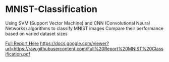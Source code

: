 # MNIST-Classification
Using SVM (Support Vector Machine) and CNN (Convolutional Neural Networks) algorithms to classify MNIST images 
Compare their performance based on varied dataset sizes

[Full Report Here](Full%20Report%20MNIST%20Classification.pdf)
https://docs.google.com/viewer?url=https://raw.githubusercontent.com/Full%20Report%20MNIST%20Classification.pdf
